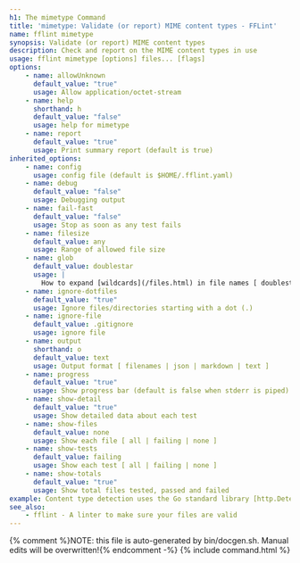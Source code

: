 ```yaml
---
h1: The mimetype Command
title: 'mimetype: Validate (or report) MIME content types - FFLint'
name: fflint mimetype
synopsis: Validate (or report) MIME content types
description: Check and report on the MIME content types in use
usage: fflint mimetype [options] files... [flags]
options:
    - name: allowUnknown
      default_value: "true"
      usage: Allow application/octet-stream
    - name: help
      shorthand: h
      default_value: "false"
      usage: help for mimetype
    - name: report
      default_value: "true"
      usage: Print summary report (default is true)
inherited_options:
    - name: config
      usage: config file (default is $HOME/.fflint.yaml)
    - name: debug
      default_value: "false"
      usage: Debugging output
    - name: fail-fast
      default_value: "false"
      usage: Stop as soon as any test fails
    - name: filesize
      default_value: any
      usage: Range of allowed file size
    - name: glob
      default_value: doublestar
      usage: |
        How to expand [wildcards](/files.html) in file names [ doublestar | golang | none ]
    - name: ignore-dotfiles
      default_value: "true"
      usage: Ignore files/directories starting with a dot (.)
    - name: ignore-file
      default_value: .gitignore
      usage: ignore file
    - name: output
      shorthand: o
      default_value: text
      usage: Output format [ filenames | json | markdown | text ]
    - name: progress
      default_value: "true"
      usage: Show progress bar (default is false when stderr is piped)
    - name: show-detail
      default_value: "true"
      usage: Show detailed data about each test
    - name: show-files
      default_value: none
      usage: Show each file [ all | failing | none ]
    - name: show-tests
      default_value: failing
      usage: Show each test [ all | failing | none ]
    - name: show-totals
      default_value: "true"
      usage: Show total files tested, passed and failed
example: Content type detection uses the Go standard library [http.DetectContentType](https://golang.org/pkg/net/http/#DetectContentType) function.
see_also:
    - fflint - A linter to make sure your files are valid
---
```

{% comment %}NOTE: this file is auto-generated by bin/docgen.sh.  Manual edits will be overwritten!{% endcomment -%}
{% include command.html %}
